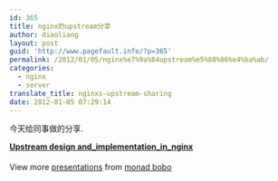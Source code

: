 ```yaml
---
id: 365
title: nginx的upstream分享
author: diaoliang
layout: post
guid: 'http://www.pagefault.info/?p=365'
permalink: /2012/01/05/nginx%e7%9a%84upstream%e5%88%86%e4%ba%ab/
categories:
  - nginx
  - server
translate_title: nginxs-upstream-sharing
date: 2012-01-05 07:29:14
---
```

今天给同事做的分享.

<div style="width:425px" id="__ss_10812822">
  <strong style="display:block;margin:12px 0 4px"><a href="http://www.slideshare.net/minibobo/upstream-design-andimplementationinnginx-1" title="Upstream design and_implementation_in_nginx" target="_blank">Upstream design and_implementation_in_nginx</a></strong> </p> 
  
  <div style="padding:5px 0 12px">
    View more <a href="http://www.slideshare.net/" target="_blank">presentations</a> from <a href="http://www.slideshare.net/minibobo" target="_blank">monad bobo</a>
  </div></p>
</div>